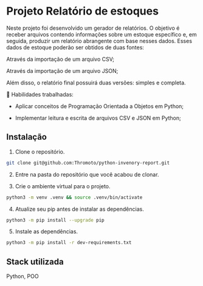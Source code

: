 
# Projeto Relatório de estoques

Neste projeto foi desenvolvido um gerador de relatórios. O objetivo é receber arquivos contendo informações sobre um estoque específico e, em seguida, produzir um relatório abrangente com base nesses dados. Esses dados de estoque poderão ser obtidos de duas fontes:

Através da importação de um arquivo CSV;

Através da importação de um arquivo JSON;

Além disso, o relatório final possuirá duas versões: simples e completa.

📝 Habilidades trabalhadas:

* Aplicar conceitos de Programação Orientada a Objetos em Python;

* Implementar leitura e escrita de arquivos CSV e JSON em Python;


## Instalação

1. Clone o repositório.
```bash
git clone git@github.com:Thromoto/python-invenory-report.git
```
2. Entre na pasta do repositório que você acabou de clonar.

3. Crie o ambiente virtual para o projeto.
```bash
python3 -m venv .venv && source .venv/bin/activate
```
4. Atualize seu pip antes de instalar as dependências.
```bash
python3 -m pip install --upgrade pip
```
5. Instale as dependências.
```bash
python3 -m pip install -r dev-requirements.txt
```


## Stack utilizada

Python, POO